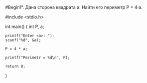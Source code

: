 #Begin1°. Дана сторона квадрата a. Найти его периметр P = 4·a. 

#include <stdio.h>

int main()
{
    int P, a;

    printf("Enter <a>: ");
    scanf("%d", &a);

    P = 4 * a;

    printf("Perimetr = %d\n", P);

    return 0;
}
